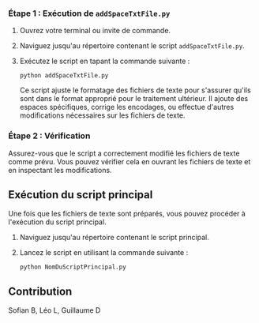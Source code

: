 ### Étape 1 : Exécution de `addSpaceTxtFile.py`

1.  Ouvrez votre terminal ou invite de commande.
2.  Naviguez jusqu'au répertoire contenant le script `addSpaceTxtFile.py`.
3.  Exécutez le script en tapant la commande suivante :
    
    `python addSpaceTxtFile.py`
    
    Ce script ajuste le formatage des fichiers de texte pour s'assurer qu'ils sont dans le format approprié pour le traitement ultérieur. Il ajoute des espaces spécifiques, corrige les encodages, ou effectue d'autres modifications nécessaires sur les fichiers de texte.

### Étape 2 : Vérification

Assurez-vous que le script a correctement modifié les fichiers de texte comme prévu. Vous pouvez vérifier cela en ouvrant les fichiers de texte et en inspectant les modifications.

Exécution du script principal
-----------------------------

Une fois que les fichiers de texte sont préparés, vous pouvez procéder à l'exécution du script principal.

1.  Naviguez jusqu'au répertoire contenant le script principal.
2.  Lancez le script en utilisant la commande suivante :
    
    `python NomDuScriptPrincipal.py`
    

Contribution
------------

Sofian B, Léo L, Guillaume D
